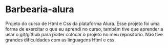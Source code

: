 # Barbearia-alura
Projeto do curso de Html e Css da plataforma Alura.
Esse projeto foi uma forma de exercitar o que eu aprendi no curso, também tive que aprender a usar o git/github para poder colocar o projeto no meu repositório.
Não tive grandes dificuldades com as linguagens Html e css.

